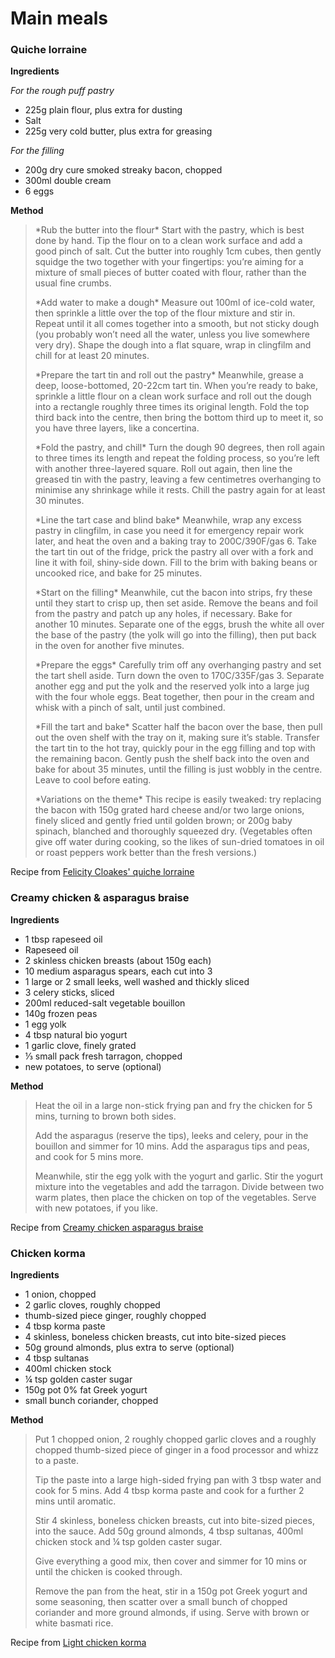 # Main meals

### Quiche lorraine

**Ingredients**

*For the rough puff pastry*
* 225g plain flour, plus extra for dusting
* Salt
* 225g very cold butter, plus extra for greasing

*For the filling*
* 200g dry cure smoked streaky bacon, chopped
* 300ml double cream
* 6 eggs

**Method**

><p>*Rub the butter into the flour* Start with the pastry, which is best done by hand. Tip the flour on to a clean work surface and add a good pinch of salt. Cut the butter into roughly 1cm cubes, then gently squidge the two together with your fingertips: you’re aiming for a mixture of small pieces of butter coated with flour, rather than the usual fine crumbs.</p>
><p>*Add water to make a dough* Measure out 100ml of ice-cold water, then sprinkle a little over the top of the flour mixture and stir in. Repeat until it all comes together into a smooth, but not sticky dough (you probably won’t need all the water, unless you live somewhere very dry). Shape the dough into a flat square, wrap in clingfilm and chill for at least 20 minutes.</p>
><p>*Prepare the tart tin and roll out the pastry* Meanwhile, grease a deep, loose-bottomed, 20-22cm tart tin. When you’re ready to bake, sprinkle a little flour on a clean work surface and roll out the dough into a rectangle roughly three times its original length. Fold the top third back into the centre, then bring the bottom third up to meet it, so you have three layers, like a concertina.</p>
><p>*Fold the pastry, and chill* Turn the dough 90 degrees, then roll again to three times its length and repeat the folding process, so you’re left with another three-layered square. Roll out again, then line the greased tin with the pastry, leaving a few centimetres overhanging to minimise any shrinkage while it rests. Chill the pastry again for at least 30 minutes.</p>
><p>*Line the tart case and blind bake* Meanwhile, wrap any excess pastry in clingfilm, in case you need it for emergency repair work later, and heat the oven and a baking tray to 200C/390F/gas 6. Take the tart tin out of the fridge, prick the pastry all over with a fork and line it with foil, shiny-side down. Fill to the brim with baking beans or uncooked rice, and bake for 25 minutes.</p>
><p>*Start on the filling* Meanwhile, cut the bacon into strips, fry these until they start to crisp up, then set aside. Remove the beans and foil from the pastry and patch up any holes, if necessary. Bake for another 10 minutes. Separate one of the eggs, brush the white all over the base of the pastry (the yolk will go into the filling), then put back in the oven for another five minutes.</p>
><p>*Prepare the eggs* Carefully trim off any overhanging pastry and set the tart shell aside. Turn down the oven to 170C/335F/gas 3. Separate another egg and put the yolk and the reserved yolk into a large jug with the four whole eggs. Beat together, then pour in the cream and whisk with a pinch of salt, until just combined.</p>
><p>*Fill the tart and bake* Scatter half the bacon over the base, then pull out the oven shelf with the tray on it, making sure it’s stable. Transfer the tart tin to the hot tray, quickly pour in the egg filling and top with the remaining bacon. Gently push the shelf back into the oven and bake for about 35 minutes, until the filling is just wobbly in the centre. Leave to cool before eating.</p>
><p>*Variations on the theme* This recipe is easily tweaked: try replacing the bacon with 150g grated hard cheese and/or two large onions, finely sliced and gently fried until golden brown; or 200g baby spinach, blanched and thoroughly squeezed dry. (Vegetables often give off water during cooking, so the likes of sun-dried tomatoes in oil or roast peppers work better than the fresh versions.)</p>

Recipe from [Felicity Cloakes' quiche lorraine](https://www.theguardian.com/lifeandstyle/2018/jun/20/felicity-cloake-masterclass-quiche-lorraine-recipe)


### Creamy chicken &amp; asparagus braise

**Ingredients**

* 1 tbsp rapeseed oil
* Rapeseed oil
* 2 skinless chicken breasts (about 150g each)
* 10 medium asparagus spears, each cut into 3
* 1 large or 2 small leeks, well washed and thickly sliced
* 3 celery sticks, sliced
* 200ml reduced-salt vegetable bouillon
* 140g frozen peas
* 1 egg yolk
* 4 tbsp natural bio yogurt
* 1 garlic clove, finely grated
* &frac13; small pack fresh tarragon, chopped
* new potatoes, to serve (optional)

**Method**

><p>Heat the oil in a large non-stick frying pan and fry the chicken for 5 mins, turning to brown both sides.</p>
><p>Add the asparagus (reserve the tips), leeks and celery, pour in the bouillon and simmer for 10 mins. Add the asparagus tips and peas, and cook for 5 mins more.</p>
><p>Meanwhile, stir the egg yolk with the yogurt and garlic. Stir the yogurt mixture into the vegetables and add the tarragon. Divide between two warm plates, then place the chicken on top of the vegetables. Serve with new potatoes, if you like.</p>

Recipe from [Creamy chicken asparagus braise](https://www.bbcgoodfood.com/recipes/creamy-chicken-asparagus-braise)


### Chicken korma

**Ingredients**

* 1 onion, chopped
* 2 garlic cloves, roughly chopped
* thumb-sized piece ginger, roughly chopped
* 4 tbsp korma paste
* 4 skinless, boneless chicken breasts, cut into bite-sized pieces
* 50g ground almonds, plus extra to serve (optional)
* 4 tbsp sultanas
* 400ml chicken stock
* &frac14; tsp golden caster sugar
* 150g pot 0% fat Greek yogurt
* small bunch coriander, chopped

**Method**

><p>Put 1 chopped onion, 2 roughly chopped garlic cloves and a roughly chopped thumb-sized piece of ginger in a food processor and whizz to a paste.</p>
><p>Tip the paste into a large high-sided frying pan with 3 tbsp water and cook for 5 mins. Add 4 tbsp korma paste and cook for a further 2 mins until aromatic.</p>
><p>Stir 4 skinless, boneless chicken breasts, cut into bite-sized pieces, into the sauce. Add 50g ground almonds, 4 tbsp sultanas, 400ml chicken stock and &frac14; tsp golden caster sugar.</p>
><p>Give everything a good mix, then cover and simmer for 10 mins or until the chicken is cooked through.</p>
><p>Remove the pan from the heat, stir in a 150g pot Greek yogurt and some seasoning, then scatter over a small bunch of chopped coriander and more ground almonds, if using. Serve with brown or white basmati rice.</p>

Recipe from [Light chicken korma](https://www.bbcgoodfood.com/recipes/1897680/light-chicken-korma)

